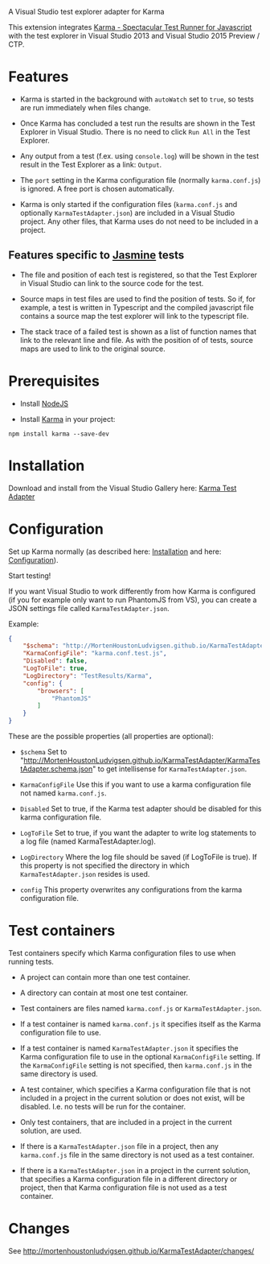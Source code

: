 A Visual Studio test explorer adapter for Karma

This extension integrates [Karma - Spectacular Test Runner for Javascript](http://karma-runner.github.io/) with the test explorer in Visual Studio 2013 and Visual Studio 2015 Preview / CTP.

# Features

* Karma is started in the background with `autoWatch` set to `true`, so tests are run immediately when files change.

* Once Karma has concluded a test run the results are shown in the Test Explorer in Visual Studio. There is no need to click `Run All` in the Test Explorer.

* Any output from a test (f.ex. using `console.log`) will be shown in the test result in the Test Explorer as a link: `Output`.  

* The `port` setting in the Karma configuration file (normally `karma.conf.js`) is ignored. A free port is chosen automatically.

* Karma is only started if the configuration files (`karma.conf.js` and optionally `KarmaTestAdapter.json`) are included in a Visual Studio project. Any other files, that Karma uses do not need to be included in a project.

## Features specific to [Jasmine](http://jasmine.github.io/) tests

* The file and position of each test is registered, so that the Test Explorer in Visual Studio can link to the source code for the test.

* Source maps in test files are used to find the position of tests. So if, for example, a test is written in Typescript and the compiled javascript file contains a source map the test explorer will link to the typescript file.

* The stack trace of a failed test is shown as a list of function names that link to the relevant line and file. As with the position of of tests, source maps are used to link to the original source.




# Prerequisites

* Install [NodeJS](http://nodejs.org/)

* Install [Karma](http://karma-runner.github.io/) in your project:
```
npm install karma --save-dev
```

# Installation

Download and install from the Visual Studio Gallery here: [Karma Test Adapter](http://visualstudiogallery.msdn.microsoft.com/4cd59e4a-82e8-4b4e-8302-d102fc81b090)

# Configuration

Set up Karma normally (as described here: [Installation](http://karma-runner.github.io/0.12/intro/installation.html) and here: [Configuration](http://karma-runner.github.io/0.12/intro/configuration.html)).

Start testing!

If you want Visual Studio to work differently from how Karma is configured (if you for example only want to run PhantomJS from VS), you can create a JSON settings file called `KarmaTestAdapter.json`.

Example:

```json
{
    "$schema": "http://MortenHoustonLudvigsen.github.io/KarmaTestAdapter/KarmaTestAdapter.schema.json",
    "KarmaConfigFile": "karma.conf.test.js",
    "Disabled": false,
    "LogToFile": true,
    "LogDirectory": "TestResults/Karma",
    "config": {
        "browsers": [
            "PhantomJS"
        ]
    }
}
```

These are the possible properties (all properties are optional):

* `$schema` Set to "<http://MortenHoustonLudvigsen.github.io/KarmaTestAdapter/KarmaTestAdapter.schema.json>" to get
  intellisense for `KarmaTestAdapter.json`.

* `KarmaConfigFile` Use this if you want to use a karma configuration file not named `karma.conf.js`.

* `Disabled` Set to true, if the Karma test adapter should be disabled for this karma configuration file.

* `LogToFile` Set to true, if you want the adapter to write log statements to a log file (named KarmaTestAdapter.log).

* `LogDirectory` Where the log file should be saved (if LogToFile is true). If this property is not specified the directory in which `KarmaTestAdapter.json` resides is used.

* `config` This property overwrites any configurations from the karma configuration file.

# Test containers

Test containers specify which Karma configuration files to use when running tests.

* A project can contain more than one test container.

* A directory can contain at most one test container.

* Test containers are files named `karma.conf.js` or `KarmaTestAdapter.json`.

* If a test container is named `karma.conf.js` it specifies itself as the Karma configuration file to use.

* If a test container is named `KarmaTestAdapter.json` it specifies the Karma configuration file to use in the optional `KarmaConfigFile` setting. If the `KarmaConfigFile` setting is not specified, then `karma.conf.js` in the same directory is used.

* A test container, which specifies a Karma configuration file that is not included in a project in the current solution or does not exist, will be disabled. I.e. no tests will be run for the container.

* Only test containers, that are included in a project in the current solution, are used.

* If there is a `KarmaTestAdapter.json` file in a project, then any `karma.conf.js` file in the same directory is not used as a test container.

* If there is a `KarmaTestAdapter.json` in a project in the current solution, that specifies a Karma configuration file in a different directory or project, then that Karma configuration file is not used as a test container.

# Changes

See <http://mortenhoustonludvigsen.github.io/KarmaTestAdapter/changes/>

